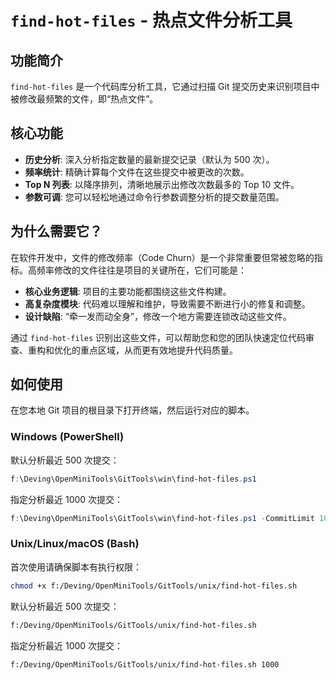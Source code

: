 # `find-hot-files` - 热点文件分析工具

## 功能简介

`find-hot-files` 是一个代码库分析工具，它通过扫描 Git 提交历史来识别项目中被修改最频繁的文件，即“热点文件”。

## 核心功能

-   **历史分析**: 深入分析指定数量的最新提交记录（默认为 500 次）。
-   **频率统计**: 精确计算每个文件在这些提交中被更改的次数。
-   **Top N 列表**: 以降序排列，清晰地展示出修改次数最多的 Top 10 文件。
-   **参数可调**: 您可以轻松地通过命令行参数调整分析的提交数量范围。

## 为什么需要它？

在软件开发中，文件的修改频率（Code Churn）是一个非常重要但常被忽略的指标。高频率修改的文件往往是项目的关键所在，它们可能是：

-   **核心业务逻辑**: 项目的主要功能都围绕这些文件构建。
-   **高复杂度模块**: 代码难以理解和维护，导致需要不断进行小的修复和调整。
-   **设计缺陷**: “牵一发而动全身”，修改一个地方需要连锁改动这些文件。

通过 `find-hot-files` 识别出这些文件，可以帮助您和您的团队快速定位代码审查、重构和优化的重点区域，从而更有效地提升代码质量。

## 如何使用

在您本地 Git 项目的根目录下打开终端，然后运行对应的脚本。

### Windows (PowerShell)

默认分析最近 500 次提交：
```powershell
f:\Deving\OpenMiniTools\GitTools\win\find-hot-files.ps1
```

指定分析最近 1000 次提交：
```powershell
f:\Deving\OpenMiniTools\GitTools\win\find-hot-files.ps1 -CommitLimit 1000
```

### Unix/Linux/macOS (Bash)

首次使用请确保脚本有执行权限：

```bash
chmod +x f:/Deving/OpenMiniTools/GitTools/unix/find-hot-files.sh
```

默认分析最近 500 次提交：
```bash
f:/Deving/OpenMiniTools/GitTools/unix/find-hot-files.sh
```

指定分析最近 1000 次提交：
```bash
f:/Deving/OpenMiniTools/GitTools/unix/find-hot-files.sh 1000
```
